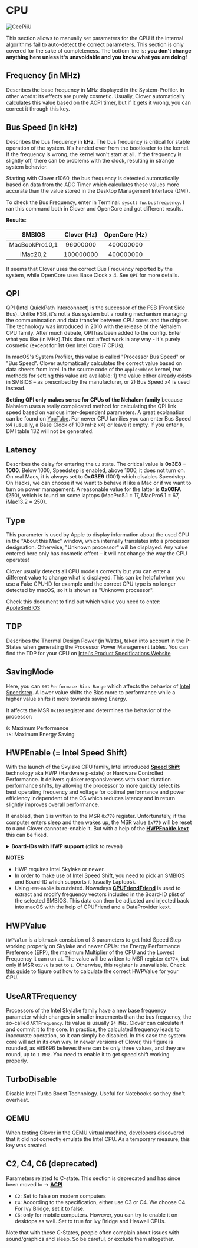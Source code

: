 # CPU
![CeePiiU](https://user-images.githubusercontent.com/76865553/148276037-6eadf7bf-f040-41c2-bf02-5ea5493e14d9.jpeg)

This section allows to manually set parameters for the CPU if the internal algorithms fail to auto-detect the correct parameters. This section is only covered for the sake of completeness. The bottom line is: **you don't change anything here unless it's unavoidable and you know what you are doing!** 

## Frequency (in MHz)
Describes the base frequency in MHz displayed in the System-Profiler. In other words: its effects are purely cosmetic. Usually, Clover automatically calculates this value based on the ACPI timer, but if it gets it wrong, you can correct it through this key.

## Bus Speed (in kHz)
Describes the bus frequency in **kHz**. The bus frequency is critical for stable operation of the system. It's handed over from the bootloader to the kernel. If the frequency is wrong, the kernel won't start at all. If the frequency is slightly off, there can be problems with the clock, resulting in strange system behavior.

Starting with Clover r1060, the bus frequency is detected automatically based on data from the ADC Timer which calculates these values more accurate than the value stored in the Desktop Management Interface (DMI).

To check the Bus Frequency, enter in Terminal: `sysctl hw.busfrequency`. I ran this command both in Clover and OpenCore and got different results.

**Results**:

SMBIOS | Clover (Hz) | OpenCore (Hz)
:-------:|:--------:|:--------:
MacBookPro10,1| 96000000 | 400000000
iMac20,2| 100000000 |400000000

It seems that Clover uses the correct Bus Frequency reported by the system, while OpenCore uses Base Clock x 4. See `QPI` for more details.

## QPI
QPI (Intel QuickPath Interconnect) is the successor of the FSB (Front Side Bus). Unlike FSB, it's not a Bus system but a routing mechanism managing the communincation and data transfer between CPU cores and the chipset. The technology was introduced in 2010 with the release of the Nehalem CPU family. After much debate, QPI has been added to the config. Enter what you like (in MHz).This does not affect work in any way - it's purely cosmetic (except for 1st Gen Intel Core i7 CPUs).

In macOS's System Profiler, this value is called "Processor Bus Speed" or "Bus Speed". Clover automatically calculates the correct value based on data sheets from Intel. In the source code of the `AppleSmbios` kernel, two methods for setting this value are available: 1) the value either already exists in SMBIOS – as prescribed by the manufacturer, or 2) Bus Speed x4 is used instead. 

**Setting QPI only makes sense for CPUs of the Nehalem family** because Nahalem uses a really complicated method for calculating the QPI link speed based on various inter-dependent parameters. A great explanation can be found on [YouTube](https://www.youtube.com/watch?v=F24D7EZuZB4). For newer CPU families you can enter Bus Speed x4 (usually, a Base Clock of 100 mHz x4) or leave it empty. If you enter `0`, DMI table 132 will not be generated.

## Latency
Describes the delay for entering the `C3` state. The critical value is **0x3E8** = **1000**. Below 1000, Speedstep is enabled, above 1000, it does not turn on. On real Macs, it is always set to **0x03E9** (1001) which disables Speedstep. On Hacks, we can choose if we want to behave it like a Mac or if we want to turn on power management. A reasonable value for the latter is **0x00FA** (250), which is found on some laptops (MacPro5.1 = 17, MacPro6.1 = 67, iMac13.2 = 250).

## Type
This parameter is used by Apple to display information about the used CPU in the "About this Mac" window, which internally translates into a processor designation. Otherwise, "Unknown processor" will be displayed. Any value entered here only has cosmetic effect – it will not change the way the CPU operates!

Clover usually detects all CPU models correctly but you can enter a different value to change what is displayed. This can be helpful when you use a Fake CPU-ID for example and the correct CPU type is no longer detected by macOS, so it is shown as "Unknown processor". 

Check this document to find out which value you need to enter: [AppleSmBIOS](https://github.com/acidanthera/OpenCorePkg/blob/master/Include/Apple/IndustryStandard/AppleSmBios.h)

## TDP
Describes the Thermal Design Power (in Watts), taken into account in the P-States when generating the Processor Power Management tables. You can find the TDP for your CPU on [Intel's Product Specifications Website](https://ark.intel.com/content/www/us/en/ark.html#@Processors)

## SavingMode
Here, you can set `Performace Bias Range` which affects the behavior of [Intel Speedstep](https://en.wikipedia.org/wiki/SpeedStep). A lower value shifts the Bias more to performance while a higher value shifts it more towards saving Energy.

It affects the MSR `0x1B0` register and determines the behavior of the processor:

`0`: Maximum Performance</br>
`15`: Maximum Energy Saving

## HWPEnable (= Intel Speed Shift)

With the launch of the Skylake CPU family, Intel introduced [**Speed Shift**](https://coderbag.com/product/quickcpu/features/hwp/intel-speed-shift-performance-settings) technology aka HWP (Hardware p-state) or Hardware Controlled Performance. It delivers quicker responsiveness with short duration performance shifts, by allowing the processor to more quickly select its best operating frequency and voltage for optimal performance and power efficiency independent of the OS which reduces latency and in return slightly improves overall performance. 

If enabled, then `1` is written to the MSR `0x770` register. Unfortunately, if the computer enters sleep and then wakes up, the MSR value `0x770` will be reset to `0` and Clover cannot re-enable it. But with a help of the [**HWPEnable.kext**](https://github.com/headkaze/HWPEnable) this can be fixed.

<details>
<summary><strong> Board-IDs with HWP support</strong> (click to reveal)</summary>

Listed below you will find a list of Mac models supporting Instel Speed Step which can be extracted using [**freqVectorsEdit**](https://github.com/Piker-Alpha/freqVectorsEdit.sh).

```freqVectorsEdit.sh v3.2 Copyright (c) 2013-2022 by Pike R. Alpha.
-----------------------------------------------------------------
Bugs > https://github.com/Piker-Alpha/freqVectorsEdit.sh/issues <

Available resource files (plists) with FrequencyVectors:

 [  1 ] Mac-EE2EBD4B90B839A8.plist (MacBook10,1 @ 3000 HWP/3200 HWP/3600 HWP)
 [  8 ] Mac-6FEBD60817C77D8A.plist (Unknown Model @ 3800 HWP/4100 HWP)
 [ 12 ] Mac-CAD6701F7CEA0921.plist (MacBookPro14,2 @ 3500 HWP/3700 HWP/4000 HWP)
 [ 13 ] Mac-226CB3C6A851A671.plist (Unknown Model @ 3600 HWP)
 [ 17 ] Mac-27AD2F918AE68F61.plist (Unknown Model HWP)
 [ 19 ] Mac-7BA5B2DFE22DDD8C.plist (Unknown Model @ 3600 HWP/4000 HWP/4100 HWP/4500 HWP)
 [ 20 ] Mac-E7203C0F68AA0004.plist (Unknown Model @ 3900 HWP/4500 HWP)
 [ 21 ] Mac-63001698E7A34814.plist (Unknown Model @ 3600 HWP/4100 HWP/4600 HWP)
 [ 26 ] Mac-A5C67F76ED83108C.plist (MacBookPro13,3 @ 3500 HWP/3600 HWP/3800 HWP)
 [ 27 ] Mac-473D31EABEB93F9B.plist (MacBookPro13,1 @ 3100 HWP/3400 HWP)
 [ 29 ] Mac-CFF7D910A743CAAF.plist (Unknown Model @ 4500 HWP)
 [ 31 ] Mac-53FDB3D8DB8CA971.plist (Unknown Model @ 3900 HWP/4500 HWP)
 [ 33 ] Mac-1E7E29AD0135F9BC.plist (Unknown Model @ 4100 HWP/4300 HWP/4500 HWP/4600 HWP/4800 HWP/5000 HWP)
 [ 34 ] Mac-AF89B6D9451A490B.plist (Unknown Model @ 4500 HWP)
 [ 35 ] Mac-9AE82516C7C6B903.plist (MacBook9,1 @ 2200 HWP/2700 HWP/3100 HWP)
 [ 38 ] Mac-551B86E5744E2388.plist (MacBookPro14,3 @ 3800 HWP/3900 HWP/4100 HWP)
 [ 39 ] Mac-564FBA6031E5946A.plist (Unknown Model HWP)
 [ 42 ] Mac-5F9802EFE386AA28.plist (Unknown Model @ 3800 HWP/4100 HWP)
 [ 44 ] Mac-87DCB00F4AD77EEA.plist (Unknown Model @ 3200 HWP/3500 HWP/3800 HWP)
 [ 46 ] Mac-B4831CEBD52A0C4C.plist (MacBookPro14,1 @ 3400 HWP/4000 HWP)
 [ 48 ] Mac-A61BADE1FDAD7B05.plist (Unknown Model @ 4500 HWP/4800 HWP/5000 HWP)
 [ 49 ] Mac-E1008331FDC96864.plist (Unknown Model @ 4500 HWP/4800 HWP/5000 HWP)
 [ 50 ] Mac-0CFF9C7C2B63DF8D.plist (Unknown Model @ 3200 HWP/3500 HWP/3800 HWP)
 [ 51 ] Mac-66E35819EE2D0D05.plist (MacBookPro13,2 @ 3300 HWP/3500 HWP/3600 HWP)
 [ 55 ] Mac-827FB448E656EC26.plist (Unknown Model @ 3800 HWP/4100 HWP/4200 HWP/4500 HWP/4700 HWP)
 [ 56 ] Mac-827FAC58A8FDFA22.plist (Unknown Model @ 3600 HWP)
 [ 59 ] Mac-937A206F2EE63C01.plist (Unknown Model @ 4100 HWP/4300 HWP/4500 HWP/4600 HWP/4800 HWP/5000 HWP)
 [ 64 ] Mac-AA95B1DDAB278B95.plist (Unknown Model @ 4100 HWP/4300 HWP/4600 HWP/5000 HWP)
```
</details>

**NOTES**

- HWP requires Intel Skylake or newer.
- In order to make use of Intel Speed Shift, you need to pick an SMBIOS and Board-ID which supports it (usually Laptops).
- Using `HWPEnable` is outdated. Nowadays [**CPUFriendFriend**](https://www.tonymacx86.com/threads/skylake-hwp-enable.214915/) is used to extract and modify frequency vectors included in the Board-ID plist of the selected SMBIOS. This data can then be adjusted and injected back into macOS with the help of CPUFriend and a DataProvider kext.

## HWPValue
`HWPValue` is a bitmask consistion of 3 parameters to get Intel Speed Step working properly on Skylake and newer CPUs: the Energy Performance Preference (EPP), the maximum Multiplier of the CPU and the Lowest Frequency it can run at. The value will be written to MSR register `0x774`, but only if MSR `0x770` is set to `1`. Otherwise, this register is unavailable. Check [this guide](https://www.tonymacx86.com/threads/skylake-hwp-enable.214915/) to figure out how to calculate the correct HWPValue for your CPU.

## UseARTFrequency
Processors of the Intel Skylake family have a new base frequency parameter which changes in smaller increments than the bus frequency, the so-called `ARTFrequency`. Its value is usually `24 MHz`. Clover can calculate it and commit it to the core. In practice, the calculated frequency leads to inaccurate operation, so it can simply be disabled. In this case the system core will act in its own way. In newer versions of Clover, this figure is rounded, as vit9696 believes there can be only three values, and they are round, up to `1 MHz`. You need to enable it to get speed shift working properly.

## TurboDisable
Disable Intel Turbo Boost Technology. Useful for Notebooks so they don't overheat.

## QEMU
When testing Clover in the QEMU virtual machine, developers discovered that it did not correctly emulate the Intel CPU. As a temporary measure, this key was created.

## C2, C4, C6 (deprecated)
Parameters related to C-state. This section is deprecated and has since been moved to &rarr; [**ACPI**](https://github.com/5T33Z0/Clover-Crate/tree/main/ACPI#enable-c2-c4-c6-and-c7)

- `C2`: Set to false on modern computers
- `C4`: According to the specification, either use C3 or C4. We choose C4. For Ivy Bridge, set it to false.
- `C6`: only for mobile computers. However, you can try to enable it on desktops as well. Set to true for Ivy Bridge and Haswell CPUs.

Note that with these C-States, people often complain about issues with sound/graphics and sleep. So be careful, or exclude them altogether.
